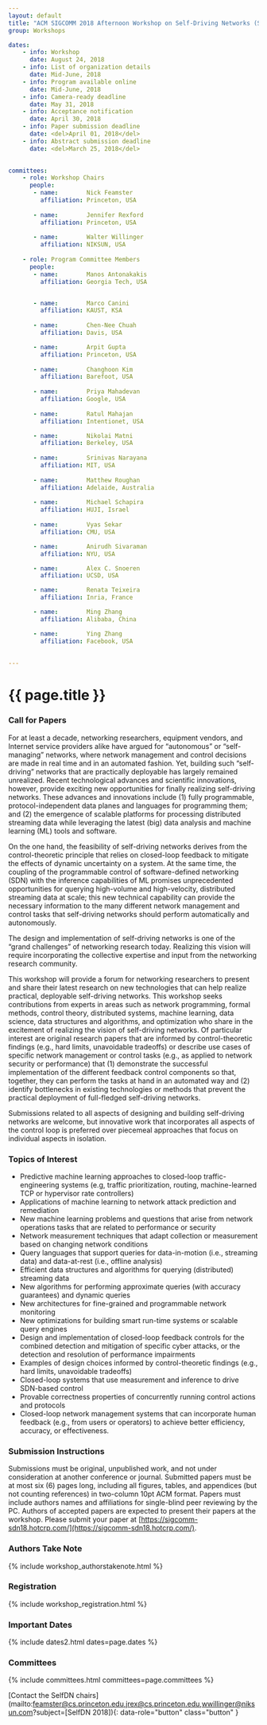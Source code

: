 ```yaml
---
layout: default
title: "ACM SIGCOMM 2018 Afternoon Workshop on Self-Driving Networks (SelfDN 2018)"
group: Workshops

dates:
    - info: Workshop
      date: August 24, 2018
    - info: List of organization details
      date: Mid-June, 2018   
    - info: Program available online
      date: Mid-June, 2018   
    - info: Camera-ready deadline
      date: May 31, 2018
    - info: Acceptance notification
      date: April 30, 2018
    - info: Paper submission deadline
      date: <del>April 01, 2018</del>
    - info: Abstract submission deadline
      date: <del>March 25, 2018</del>
   

committees:
    - role: Workshop Chairs
      people:       
       - name:        Nick Feamster
         affiliation: Princeton, USA
       
       - name:        Jennifer Rexford
         affiliation: Princeton, USA
         
       - name:        Walter Willinger
         affiliation: NIKSUN, USA
    
    - role: Program Committee Members
      people:
       - name:        Manos Antonakakis
         affiliation: Georgia Tech, USA


       - name:        Marco Canini
         affiliation: KAUST, KSA
        
       - name:        Chen-Nee Chuah
         affiliation: Davis, USA

       - name:        Arpit Gupta
         affiliation: Princeton, USA
         
       - name:        Changhoon Kim
         affiliation: Barefoot, USA
      
       - name:        Priya Mahadevan
         affiliation: Google, USA
         
       - name:        Ratul Mahajan
         affiliation: Intentionet, USA

       - name:        Nikolai Matni
         affiliation: Berkeley, USA
         
       - name:        Srinivas Narayana
         affiliation: MIT, USA
        
       - name:        Matthew Roughan
         affiliation: Adelaide, Australia
                           
       - name:        Michael Schapira
         affiliation: HUJI, Israel
 
       - name:        Vyas Sekar
         affiliation: CMU, USA

       - name:        Anirudh Sivaraman
         affiliation: NYU, USA

       - name:        Alex C. Snoeren
         affiliation: UCSD, USA

       - name:        Renata Teixeira
         affiliation: Inria, France

       - name:        Ming Zhang
         affiliation: Alibaba, China

       - name:        Ying Zhang
         affiliation: Facebook, USA
         
         
---
```

# {{ page.title }}

### Call for Papers
For at least a decade, networking researchers, equipment vendors, and Internet service providers alike have argued for “autonomous” or “self-managing” networks, where network management and control decisions are made in real time and in an automated fashion. Yet, building such “self-driving” networks that are practically deployable has largely remained unrealized. Recent technological advances and scientific innovations, however, provide exciting new opportunities for finally realizing self-driving networks. These advances and innovations include (1) fully programmable, protocol-independent data planes and languages for programming them; and (2) the emergence of scalable platforms for processing distributed streaming data while leveraging the latest (big) data analysis and machine learning (ML) tools and software. 

On the one hand, the feasibility of self-driving networks derives from the control-theoretic principle that relies on closed-loop feedback to mitigate the effects of dynamic uncertainty on a system. At the same time, the coupling of the programmable control of software-defined networking (SDN) with the inference capabilities of ML promises unprecedented opportunities for querying high-volume and high-velocity, distributed streaming data at scale; this new technical capability can provide the necessary information to the many different network management and control tasks that self-driving networks should perform automatically and autonomously. 

The design and implementation of self-driving networks is one of the “grand challenges” of networking research today. Realizing this vision will require incorporating the collective expertise and input from the networking research community. 

This workshop will provide a forum for networking researchers to present and share their latest research on new technologies that can help realize practical, deployable self-driving networks. This workshop seeks contributions from experts in areas such as network programming, formal methods, control theory, distributed systems, machine learning, data science, data structures and algorithms, and optimization who share in the excitement of realizing the vision of self-driving networks. Of particular interest are original research papers that are informed by control-theoretic findings (e.g., hard limits, unavoidable tradeoffs) or describe use cases of specific network management or control tasks (e.g., as applied to network security or performance) that (1) demonstrate the successful implementation of the different feedback control components so that, together, they can perform the tasks at hand in an automated way and (2) identify bottlenecks in existing technologies or methods that prevent the practical deployment of full-fledged self-driving networks. 

Submissions related to all aspects of designing and building self-driving networks are welcome, but innovative work that incorporates all aspects of the control loop is preferred over piecemeal approaches that focus on individual aspects in isolation.



### Topics of Interest
- Predictive machine learning approaches to closed-loop traffic-engineering systems (e.g, traffic prioritization, routing, machine-learned TCP or hypervisor rate controllers)
- Applications of machine learning to network attack prediction and remediation
- New machine learning problems and questions that arise from network operations tasks that are related to performance or security
- Network measurement techniques that adapt collection or measurement based on changing network conditions
- Query languages that support queries for data-in-motion (i.e., streaming data) and data-at-rest (i.e., offline analysis)
- Efficient data structures and algorithms for querying (distributed) streaming data
- New algorithms for performing approximate queries (with accuracy guarantees) and dynamic queries
- New architectures for fine-grained and programmable network monitoring
- New optimizations for building smart run-time systems or scalable query engines
- Design and implementation of closed-loop feedback controls for the combined detection and mitigation of specific cyber attacks, or the detection and resolution of performance impairments
- Examples of design choices informed by control-theoretic findings (e.g., hard limits, unavoidable tradeoffs)
- Closed-loop systems that use measurement and inference to drive SDN-based control
- Provable correctness properties of concurrently running control actions and protocols
- Closed-loop network management systems that can incorporate human feedback (e.g., from users or operators) to achieve better efficiency, accuracy, or effectiveness.



### Submission Instructions
Submissions must be original, unpublished work, and not under consideration at another conference or journal. Submitted papers must be at most six (6) pages long, including all figures, tables, and appendices (but not counting references) in two-column 10pt ACM format. Papers must include authors names and affiliations for single-blind peer reviewing by the PC. Authors of accepted papers are expected to present their papers at the workshop.
Please submit your paper at [https://sigcomm-sdn18.hotcrp.com/](https://sigcomm-sdn18.hotcrp.com/).


### Authors Take Note
{% include workshop_authorstakenote.html %}

### Registration
{% include workshop_registration.html %}


### <i class="fa fa-calendar"></i> Important Dates

{% include dates2.html dates=page.dates %}

### Committees

{% include committees.html committees=page.committees %}


[Contact the SelfDN chairs](mailto:feamster@cs.princeton.edu,jrex@cs.princeton.edu,wwillinger@niksun.com?subject=[SelfDN 2018]){: data-role="button" class="button" }